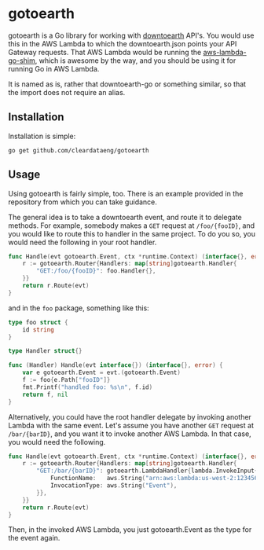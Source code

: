 gotoearth
=========

gotoearth is a Go library for working with [downtoearth](https://github.com/cleardataeng/downtoearth) API's. You would use this in the AWS Lambda to which the downtoearth.json points your API Gateway requests. That AWS Lambda would be running the [aws-lambda-go-shim](https://github.com/eawsy/aws-lambda-go-shim), which is awesome by the way, and you should be using it for running Go in AWS Lambda.

It is named as is, rather that downtoearth-go or something similar, so that the import does not require an alias.

Installation
------------

Installation is simple:

    go get github.com/cleardataeng/gotoearth

Usage
-----

Using gotoearth is fairly simple, too. There is an example provided in the repository from which you can take guidance.

The general idea is to take a downtoearth event, and route it to delegate methods. For example, somebody makes a `GET` request at `/foo/{fooID}`, and you would like to route this to handler in the same project. To do you so, you would need the following in your root handler.

``` go
func Handle(evt gotoearth.Event, ctx *runtime.Context) (interface{}, error) {
	r := gotoearth.Router{Handlers: map[string]gotoearth.Handler{
		"GET:/foo/{fooID}": foo.Handler{},
	}}
	return r.Route(evt)
}
```

and in the `foo` package, something like this:

``` go
type foo struct {
	id string
}

type Handler struct{}

func (Handler) Handle(evt interface{}) (interface{}, error) {
	var e gotoearth.Event = evt.(gotoearth.Event)
	f := foo{e.Path["fooID"]}
	fmt.Printf("handled foo: %s\n", f.id)
	return f, nil
}
```

Alternatively, you could have the root handler delegate by invoking another Lambda with the same event. Let's assume you have another `GET` request at `/bar/{barID}`, and you want it to invoke another AWS Lambda. In that case, you would need the following.

``` go
func Handle(evt gotoearth.Event, ctx *runtime.Context) (interface{}, error) {
	r := gotoearth.Router{Handlers: map[string]gotoearth.Handler{
		"GET:/bar/{barID}": gotoearth.LambdaHandler{lambda.InvokeInput{
			FunctionName:   aws.String("arn:aws:lambda:us-west-2:1234567890:function:bar"),
			InvocationType: aws.String("Event"),
		}},
	}}
	return r.Route(evt)
}
```

Then, in the invoked AWS Lambda, you just gotoearth.Event as the type for the event again.
